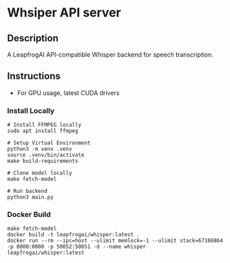 # Whsiper API server

## Description
A LeapfrogAI API-compatible Whisper backend for speech transcription.

## Instructions

* For GPU usage, latest CUDA drivers

### Install Locally

```shell
# Install FFMPEG locally
sudo apt install ffmpeg

# Setup Virtual Environment
python3 -m venv .venv
source .venv/bin/activate
make build-requirements

# Clone model locally
make fetch-model

# Run backend
python3 main.py
```

### Docker Build

```shell
make fetch-model
docker build -t leapfrogai/whisper:latest .
docker run --rm --ipc=host --ulimit memlock=-1 --ulimit stack=67108864 -p 8000:8000 -p 50052:50051 -d --name whisper leapfrogai/whisper:latest
```
